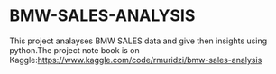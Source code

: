 # BMW-SALES-ANALYSIS
This project analayses BMW SALES data and give then insights using python.The project note book is on Kaggle:https://www.kaggle.com/code/rmuridzi/bmw-sales-analysis
